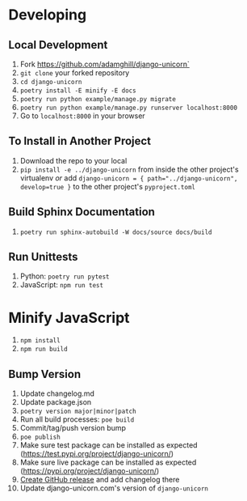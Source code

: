 # Developing

## Local Development

1. Fork https://github.com/adamghill/django-unicorn`
1. `git clone` your forked repository
1. `cd django-unicorn`
1. `poetry install -E minify -E docs`
1. `poetry run python example/manage.py migrate`
1. `poetry run python example/manage.py runserver localhost:8000`
1. Go to `localhost:8000` in your browser

## To Install in Another Project

1. Download the repo to your local
1. `pip install -e ../django-unicorn` from inside the other project's virtualenv _or_ add `django-unicorn = { path="../django-unicorn", develop=true }` to the other project's `pyproject.toml`

## Build Sphinx Documentation

1. `poetry run sphinx-autobuild -W docs/source docs/build`

## Run Unittests

1. Python: `poetry run pytest`
1. JavaScript: `npm run test`

# Minify JavaScript

1. `npm install`
1. `npm run build`

## Bump Version

1. Update changelog.md
1. Update package.json
1. `poetry version major|minor|patch`
1. Run all build processes: `poe build`
1. Commit/tag/push version bump
1. `poe publish`
1. Make sure test package can be installed as expected (https://test.pypi.org/project/django-unicorn/)
1. Make sure live package can be installed as expected (https://pypi.org/project/django-unicorn/)
1. [Create GitHub release](https://github.com/adamghill/django-unicorn/releases/new) and add changelog there
1. Update django-unicorn.com's version of `django-unicorn`
